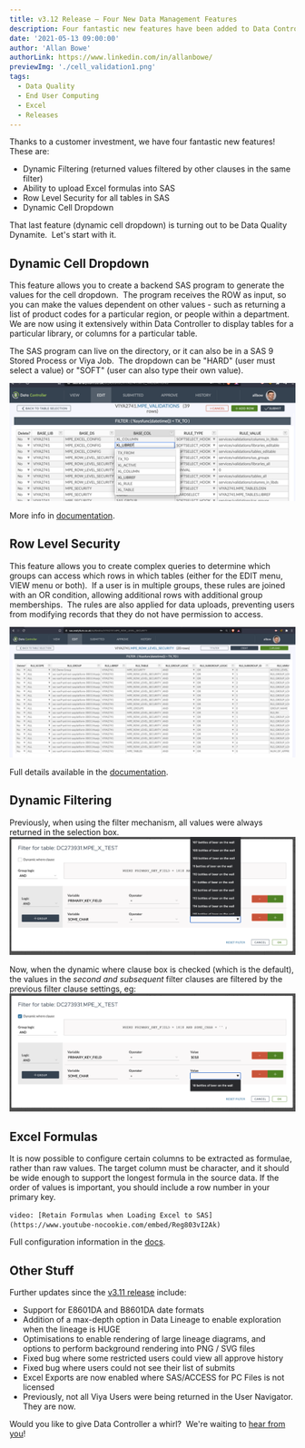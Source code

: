 ```yaml
---
title: v3.12 Release – Four New Data Management Features
description: Four fantastic new features have been added to Data Controller - row level security, dynamic cell dropdowns, excel formula support and dynamic filtering.
date: '2021-05-13 09:00:00'
author: 'Allan Bowe'
authorLink: https://www.linkedin.com/in/allanbowe/
previewImg: './cell_validation1.png'
tags:
  - Data Quality
  - End User Computing
  - Excel
  - Releases
---
```


Thanks to a customer investment, we have four fantastic new features!  These are:

- Dynamic Filtering (returned values filtered by other clauses in the same filter)
- Ability to upload Excel formulas into SAS
- Row Level Security for all tables in SAS
- Dynamic Cell Dropdown

That last feature (dynamic cell dropdown) is turning out to be Data Quality Dynamite.  Let's start with it.

## Dynamic Cell Dropdown

This feature allows you to create a backend SAS program to generate the values for the cell dropdown.  The program receives the ROW as input, so you can make the values dependent on other values - such as returning a list of product codes for a particular region, or people within a department.  We are now using it extensively within Data Controller to display tables for a particular library, or columns for a particular table.

The SAS program can live on the directory, or it can also be in a SAS 9 Stored Process or Viya Job.  The dropdown can be "HARD" (user must select a value) or "SOFT" (user can also type their own value).

![Dynamic Cells in SAS](./cell_validation1.png)

More info in [documentation](https://docs.datacontroller.io/dynamic-cell-dropdown).

## Row Level Security

This feature allows you to create complex queries to determine which groups can access which rows in which tables (either for the EDIT menu, VIEW menu or both).  If a user is in multiple groups, these rules are joined with an OR condition, allowing additional rows with additional group memberships.  The rules are also applied for data uploads, preventing users from modifying records that they do not have permission to access.

![Row Level Security in Data Controller for SAS](rls_table.png)

Full details available in the [documentation](https://docs.datacontroller.io/row-level-security).

## Dynamic Filtering

Previously, when using the filter mechanism, all values were always returned in the selection box.
![Data Controller for SAS previous selection box](filter_dynamic_off.png)

Now, when the dynamic where clause box is checked (which is the default), the values in the _second and subsequent_ filter clauses are filtered by the previous filter clause settings, eg:
![](filter_dynamic_on.png)

## Excel Formulas

It is now possible to configure certain columns to be extracted as formulae, rather than raw values. The target column must be character, and it should be wide enough to support the longest formula in the source data. If the order of values is important, you should include a row number in your primary key.

`video: [Retain Formulas when Loading Excel to SAS](https://www.youtube-nocookie.com/embed/Reg803vI2Ak)`

Full configuration information in the [docs](https://docs.datacontroller.io/excel).

## Other Stuff

Further updates since the [v3.11 release](/version-3-11-release-notes-redshift-locale-proc-transpose) include:

- Support for E8601DA and B8601DA date formats
- Addition of a max-depth option in Data Lineage to enable exploration when the lineage is HUGE
- Optimisations to enable rendering of large lineage diagrams, and options to perform background rendering into PNG / SVG files
- Fixed bug where some restricted users could view all approve history
- Fixed bug where users could not see their list of submits
- Excel Exports are now enabled where SAS/ACCESS for PC Files is not licensed
- Previously, not all Viya Users were being returned in the User Navigator.  They are now.

Would you like to give Data Controller a whirl?  We're waiting to [hear from you](/contact)!
